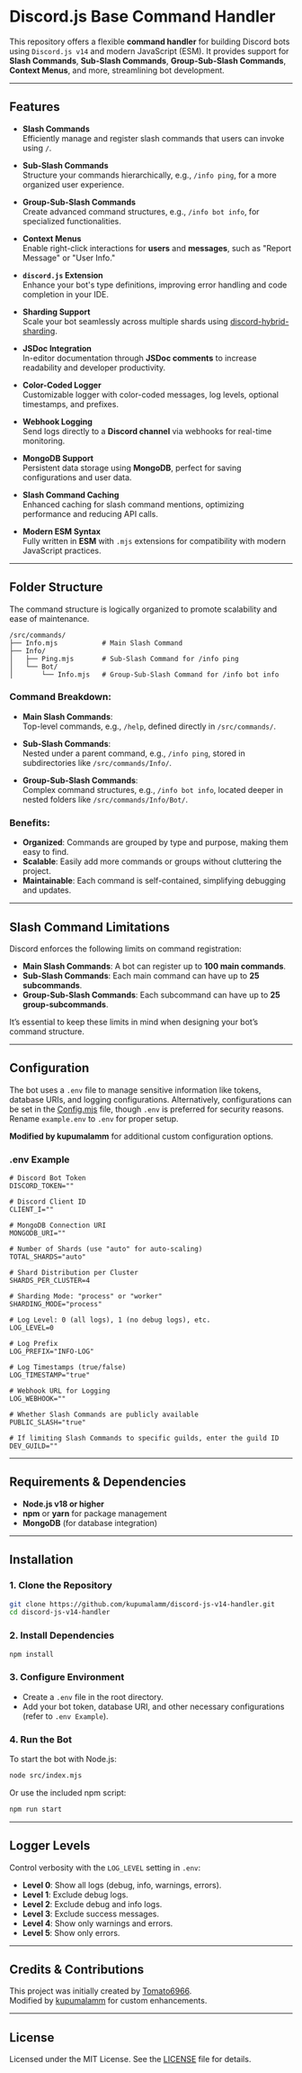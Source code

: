 # **Discord.js Base Command Handler**

This repository offers a flexible **command handler** for building Discord bots using `Discord.js v14` and modern JavaScript (ESM). It provides support for **Slash Commands**, **Sub-Slash Commands**, **Group-Sub-Slash Commands**, **Context Menus**, and more, streamlining bot development.

---

## **Features**

- **Slash Commands**  
  Efficiently manage and register slash commands that users can invoke using `/`.

- **Sub-Slash Commands**  
  Structure your commands hierarchically, e.g., `/info ping`, for a more organized user experience.

- **Group-Sub-Slash Commands**  
  Create advanced command structures, e.g., `/info bot info`, for specialized functionalities.

- **Context Menus**  
  Enable right-click interactions for **users** and **messages**, such as "Report Message" or "User Info."

- **`discord.js` Extension**  
  Enhance your bot's type definitions, improving error handling and code completion in your IDE.

- **Sharding Support**  
  Scale your bot seamlessly across multiple shards using [discord-hybrid-sharding](https://npmjs.com/discord-hybrid-sharding).

- **JSDoc Integration**  
  In-editor documentation through **JSDoc comments** to increase readability and developer productivity.

- **Color-Coded Logger**  
  Customizable logger with color-coded messages, log levels, optional timestamps, and prefixes.

- **Webhook Logging**  
  Send logs directly to a **Discord channel** via webhooks for real-time monitoring.

- **MongoDB Support**  
  Persistent data storage using **MongoDB**, perfect for saving configurations and user data.

- **Slash Command Caching**  
  Enhanced caching for slash command mentions, optimizing performance and reducing API calls.

- **Modern ESM Syntax**  
  Fully written in **ESM** with `.mjs` extensions for compatibility with modern JavaScript practices.

---

## **Folder Structure**

The command structure is logically organized to promote scalability and ease of maintenance.

```
/src/commands/
├── Info.mjs           # Main Slash Command
├── Info/
│   ├── Ping.mjs       # Sub-Slash Command for /info ping
│   └── Bot/
│       └── Info.mjs   # Group-Sub-Slash Command for /info bot info
```

### **Command Breakdown**:

- **Main Slash Commands**:  
  Top-level commands, e.g., `/help`, defined directly in `/src/commands/`.

- **Sub-Slash Commands**:  
  Nested under a parent command, e.g., `/info ping`, stored in subdirectories like `/src/commands/Info/`.

- **Group-Sub-Slash Commands**:  
  Complex command structures, e.g., `/info bot info`, located deeper in nested folders like `/src/commands/Info/Bot/`.

### **Benefits**:
- **Organized**: Commands are grouped by type and purpose, making them easy to find.
- **Scalable**: Easily add more commands or groups without cluttering the project.
- **Maintainable**: Each command is self-contained, simplifying debugging and updates.

---

## **Slash Command Limitations**

Discord enforces the following limits on command registration:

- **Main Slash Commands**: A bot can register up to **100 main commands**.
- **Sub-Slash Commands**: Each main command can have up to **25 subcommands**.
- **Group-Sub-Slash Commands**: Each subcommand can have up to **25 group-subcommands**.

It’s essential to keep these limits in mind when designing your bot’s command structure.

---

## **Configuration**

The bot uses a `.env` file to manage sensitive information like tokens, database URIs, and logging configurations. Alternatively, configurations can be set in the [Config.mjs](src/data/Config.mjs) file, though `.env` is preferred for security reasons. Rename `example.env` to `.env` for proper setup.

**Modified by kupumalamm** for additional custom configuration options.

### **.env Example**

```env
# Discord Bot Token
DISCORD_TOKEN=""

# Discord Client ID
CLIENT_I=""

# MongoDB Connection URI
MONGODB_URI=""

# Number of Shards (use "auto" for auto-scaling)
TOTAL_SHARDS="auto"

# Shard Distribution per Cluster
SHARDS_PER_CLUSTER=4

# Sharding Mode: "process" or "worker"
SHARDING_MODE="process"

# Log Level: 0 (all logs), 1 (no debug logs), etc.
LOG_LEVEL=0

# Log Prefix
LOG_PREFIX="INFO-LOG"

# Log Timestamps (true/false)
LOG_TIMESTAMP="true"

# Webhook URL for Logging
LOG_WEBHOOK=""

# Whether Slash Commands are publicly available
PUBLIC_SLASH="true"

# If limiting Slash Commands to specific guilds, enter the guild ID
DEV_GUILD=""
```

---

## **Requirements & Dependencies**  

- **Node.js v18 or higher**
- **npm** or **yarn** for package management
- **MongoDB** (for database integration)

---

## **Installation**

### **1. Clone the Repository**
```bash
git clone https://github.com/kupumalamm/discord-js-v14-handler.git
cd discord-js-v14-handler
```

### **2. Install Dependencies**
```bash
npm install
```

### **3. Configure Environment**
- Create a `.env` file in the root directory.  
- Add your bot token, database URI, and other necessary configurations (refer to `.env Example`).

### **4. Run the Bot**
To start the bot with Node.js:
```bash
node src/index.mjs
```
Or use the included npm script:
```bash
npm run start
```

---

## **Logger Levels**

Control verbosity with the `LOG_LEVEL` setting in `.env`:

- **Level 0**: Show all logs (debug, info, warnings, errors).  
- **Level 1**: Exclude debug logs.  
- **Level 2**: Exclude debug and info logs.  
- **Level 3**: Exclude success messages.  
- **Level 4**: Show only warnings and errors.  
- **Level 5**: Show only errors.

---

## **Credits & Contributions**

This project was initially created by [Tomato6966](https://github.com/Tomato6966).  
Modified by [kupumalamm](https://github.com/kupumalamm) for custom enhancements.

---

## **License**

Licensed under the MIT License. See the [LICENSE](LICENSE) file for details.
